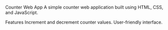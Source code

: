 Counter Web App
A simple counter web application built using HTML, CSS, and JavaScript.

Features
Increment and decrement counter values.
User-friendly interface.

